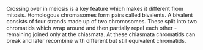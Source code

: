 Crossing over in meiosis is a key feature which makes it different from mitosis. Homologous chromasomes form pairs called bivalents. A bivalent consists of four strands made up of two chromosomes. These split into two chromatids which wrap around and then partially repel each other - remaining joined only at the chiasmata. At these chiasmata chromatids can break and later recombine with different but still equivalent chromatids.